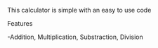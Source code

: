 This calculator is simple with an easy to use code



Features

-Addition, Multiplication, Substraction, Division
